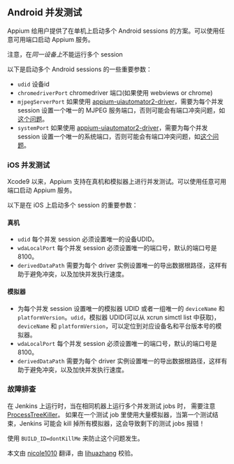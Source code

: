 ## Android 并发测试

Appium 给用户提供了在单机上启动多个 Android sessions 的方案。可以使用任意可用端口启动 Appium 服务。

注意，在*同一设备上*不能运行多个 session

以下是启动多个 Android sessions 的一些重要参数：

- `udid` 设备id
- `chromedriverPort` chromedriver 端口(如果使用 webviews or chrome)
- `mjpegServerPort` 如果使用 [appium-uiautomator2-driver](https://github.com/appium/appium-uiautomator2-driver)，需要为每个并发 session 设置一个唯一的 MJPEG 服务端口，否则可能会有端口冲突问题，如[这个问题](https://github.com/appium/appium/issues/7745)。
- `systemPort` 如果使用 [appium-uiautomator2-driver](https://github.com/appium/appium-uiautomator2-driver)，需要为每个并发 session 设置一个唯一的系统端口，否则可能会有端口冲突问题，如[这个问题](https://github.com/appium/appium/issues/7745)。

### iOS 并发测试

Xcode9 以来，Appium 支持在真机和模拟器上进行并发测试。可以使用任意可用端口启动 Appium 服务。

以下是在 iOS 上启动多个 session 的重要参数：

#### 真机

- `udid` 每个并发 session 必须设置唯一的设备UDID。
- `wdaLocalPort` 每个并发 session 必须设置唯一的端口号，默认的端口号是8100。
- `derivedDataPath` 需要为每个 driver 实例设置唯一的导出数据根路径，这样有助于避免冲突，以及加快并发执行速度。

#### 模拟器

- 为每个并发 session 设置唯一的模拟器 UDID 或者一组唯一的 `deviceName` 和 `platformVersion`。`udid`，模拟器 UDID(可以从 xcrun simctl list 中获取)，`deviceName` 和 `platformVersion`，可以定位到对应设备名和平台版本号的模拟器。
- `wdaLocalPort` 每个并发 session 必须设置唯一的端口号，默认的端口号是8100。
- `derivedDataPath` 需要为每个 driver 实例设置唯一的导出数据根路径，这样有助于避免冲突，以及加快并发执行速度。

### 故障排查

在 Jenkins 上运行时，当在相同机器上运行多个并发测试 jobs 时， 需要注意[ProcessTreeKiller](https://wiki.jenkins.io/display/JENKINS/ProcessTreeKiller)。
如果在一个测试 job 里使用大量模拟器，当第一个测试结束，Jenkins 可能会 kill 掉所有模拟器，这会导致剩下的测试 jobs 报错！

使用 `BUILD_ID=dontKillMe` 来防止这个问题发生。

本文由 [nicole1010](https://github.com/nicole1010) 翻译，由 [lihuazhang](https://github.com/lihuazhang) 校验。